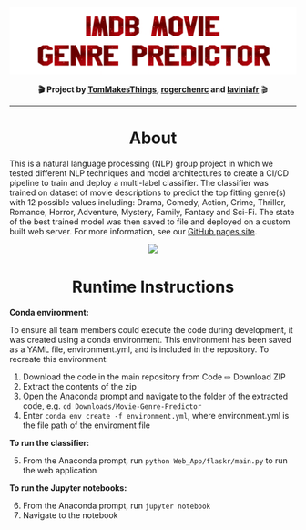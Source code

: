 <div align="center">
  <a href="https://tommakesthings.github.io/Movie-Genre-Predictor/"><img src="https://github.com/TomMakesThings/Movie-Genre-Predictor/blob/gh-pages/Assets/Readme_Assets/Title.png" width="850"></a>

  <p><b>🎬 Project by <a href="https://github.com/TomMakesThings">TomMakesThings</a>, <a href="https://github.com/rogerchenrc">rogerchenrc</a> and <a href="https://github.com/laviniafr">laviniafr</a></b> 🎬</p>
</div>
  
---
<h1 align="center">About</h1>
  
This is a natural language processing (NLP) group project in which we tested different NLP techniques and model architectures to create a CI/CD pipeline to train and deploy a multi-label classifier. The classifier was trained on dataset of movie descriptions to predict the top fitting genre(s) with 12 possible values including: Drama, Comedy, Action, Crime, Thriller, Romance, Horror, Adventure, Mystery, Family, Fantasy and Sci-Fi. The state of the best trained model was then saved to file and deployed on a custom built web server. For more information, see our <a href="https://tommakesthings.github.io/Movie-Genre-Predictor/">GitHub pages site</a>.
  
<p align="center" href="https://tommakesthings.github.io/Movie-Genre-Predictor/"><img src="https://github.com/TomMakesThings/Movie-Genre-Predictor/blob/gh-pages/Assets/Images/Site-Demo.gif" width="750"></p>
  
<h1 align="center">Runtime Instructions</h1>

**Conda environment:**

To ensure all team members could execute the code during development, it was created using a conda environment. This environment has been saved as a YAML file, environment.yml, and is included in the repository. To recreate this environment:

1. Download the code in the main repository from Code ⇨ Download ZIP
2. Extract the contents of the zip
3. Open the Anaconda prompt and navigate to the folder of the extracted code, e.g. `cd Downloads/Movie-Genre-Predictor`
4. Enter `conda env create -f environment.yml`, where environment.yml is the file path of the enviroment file

**To run the classifier:**

5. From the Anaconda prompt, run `python Web_App/flaskr/main.py` to run the web application

**To run the Jupyter notebooks:**

6. From the Anaconda prompt, run `jupyter notebook`
7. Navigate to the notebook
